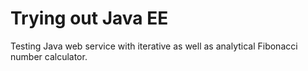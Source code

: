 # Trying out Java EE #

Testing Java web service with iterative as well as analytical Fibonacci number calculator.
